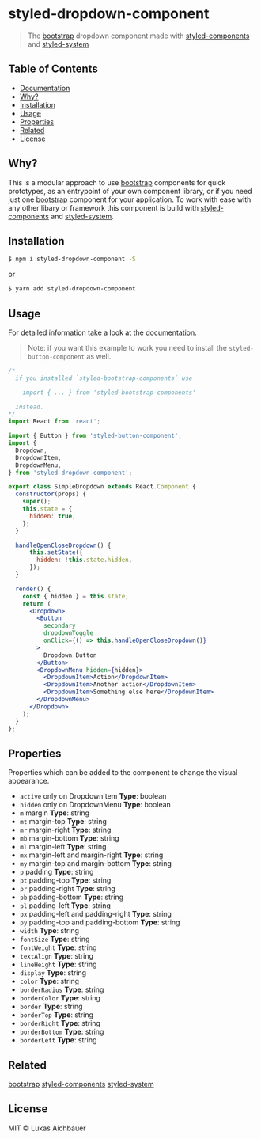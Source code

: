 # styled-dropdown-component

> The [bootstrap](https://getbootstrap.com) dropdown component made with [styled-components](https://styled-components.com) and [styled-system](http://jxnblk.com/styled-system/)

## Table of Contents

* [Documentation](https://aichbauer.github.io/react-styled-bootstrap-components)
* [Why?](#why)
* [Installation](#installation)
* [Usage](#usage)
* [Properties](#properties)
* [Related](#related)
* [License](#license)

## Why?

This is a modular approach to use [bootstrap](https://getbootstrap.com) components for quick prototypes, as an entrypoint of your own component library, or if you need just one [bootstrap](https://getbootstrap.com) component for your application. To work with ease with any other libary or framework this component is build with [styled-components](https://styled-components.com) and [styled-system](http://jxnblk.com/styled-system/).

## Installation

```sh
$ npm i styled-dropdown-component -S
```

or

```sh
$ yarn add styled-dropdown-component
```

## Usage

For detailed information take a look at the [documentation](https://aichbauer.github.io/styled-bootstrap-components).

> Note: if you want this example to work you need to install the `styled-button-component` as well.

```jsx
/*
  if you installed `styled-bootstrap-components` use

    import { ... } from 'styled-bootstrap-components'

  instead.
*/
import React from 'react';

import { Button } from 'styled-button-component';
import {
  Dropdown,
  DropdownItem,
  DropdownMenu,
} from 'styled-dropdown-component';

export class SimpleDropdown extends React.Component {
  constructor(props) {
    super();
    this.state = {
      hidden: true,
    };
  }

  handleOpenCloseDropdown() {
      this.setState({
        hidden: !this.state.hidden,
      });
  }

  render() {
    const { hidden } = this.state;
    return (
      <Dropdown>
        <Button
          secondary
          dropdownToggle
          onClick={() => this.handleOpenCloseDropdown()}
        >
          Dropdown Button
        </Button>
        <DropdownMenu hidden={hidden}>
          <DropdownItem>Action</DropdownItem>
          <DropdownItem>Another action</DropdownItem>
          <DropdownItem>Something else here</DropdownItem>
        </DropdownMenu>
      </Dropdown>
    );
  }
};
```

## Properties

Properties which can be added to the component to change the visual appearance.

* `active` only on DropdownItem **Type**: boolean
* `hidden` only on DropdownMenu **Type**: boolean
* `m`  margin **Type**: string
* `mt` margin-top **Type**: string
* `mr` margin-right **Type**: string
* `mb` margin-bottom **Type**: string
* `ml` margin-left **Type**: string
* `mx` margin-left and margin-right **Type**: string
* `my` margin-top and margin-bottom **Type**: string
* `p`  padding **Type**: string
* `pt` padding-top **Type**: string
* `pr` padding-right **Type**: string
* `pb` padding-bottom **Type**: string
* `pl` padding-left **Type**: string
* `px` padding-left and padding-right **Type**: string
* `py` padding-top and padding-bottom **Type**: string
* `width` **Type**: string
* `fontSize` **Type**: string
* `fontWeight` **Type**: string
* `textAlign` **Type**: string
* `lineHeight` **Type**: string
* `display` **Type**: string
* `color` **Type**: string
* `borderRadius` **Type**: string
* `borderColor` **Type**: string
* `border` **Type**: string
* `borderTop` **Type**: string
* `borderRight` **Type**: string
* `borderBottom` **Type**: string
* `borderLeft` **Type**: string

## Related

[bootstrap](https://getbootstrap.com)
[styled-components](https://styled-components.com)
[styled-system](http://jxnblk.com/styled-system/)

## License

MIT © Lukas Aichbauer
